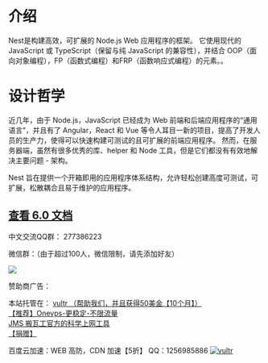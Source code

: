 # 介绍

Nest是构建高效，可扩展的 Node.js Web 应用程序的框架。 它使用现代的 JavaScript 或 TypeScript（保留与纯 JavaScript 的兼容性），并结合 OOP（面向对象编程），FP（函数式编程）和FRP（函数响应式编程）的元素。。

# 设计哲学

近几年，由于 Node.js，JavaScript 已经成为 Web 前端和后端应用程序的“通用语言”，并且有了 Angular，React 和 Vue 等令人耳目一新的项目，提高了开发人员的生产力，使得可以快速构建可测试的且可扩展的前端应用程序。 然而，在服务器端，虽然有很多优秀的库、helper 和 Node 工具，但是它们都没有有效地解决主要问题 - 架构。

Nest 旨在提供一个开箱即用的应用程序体系结构，允许轻松创建高度可测试，可扩展，松散耦合且易于维护的应用程序。

## [查看 6.0 文档](/6/)

中文交流QQ群： 277386223

微信群：（由于超过100人，微信限制，请先添加好友）

![](https://pic2.superbed.cn/item/5dee07c91f8f59f4d6581d0f.jpg)

赞助商广告：

本站托管在： [vultr   （帮助我们，并且获得50美金【10个月】）](https://www.vultr.com/?ref=7786172-4F)    
  [【推荐】Onevps-更稳定-不限流量](https://www.onevps.com/portal/aff.php?aff=12238)    
  [JMS 搬瓦工官方的科学上网工具](https://justmysocks1.net/members/aff.php?aff=6423)    
  [【捐赠】](https://gitee.com/notadd/docs.nestjs.cn?donate=true)   

百度云加速：WEB 高防，CDN 加速【5折】 QQ：1256985886
[![vultr](https://www.vultr.com/media/banner_1.png)](https://www.vultr.com/?ref=7815855-4F)
